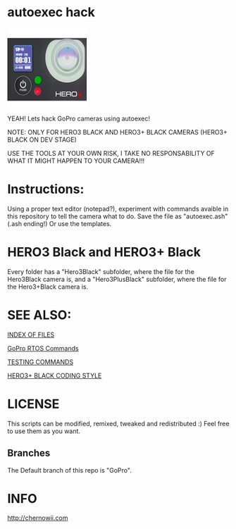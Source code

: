 autoexec hack
============

![HERO4](lightning.png)

YEAH! Lets hack GoPro cameras using autoexec!

NOTE: ONLY FOR HERO3 BLACK AND HERO3+ BLACK CAMERAS (HERO3+ BLACK ON DEV STAGE)

USE THE TOOLS AT YOUR OWN RISK, I TAKE NO RESPONSABILITY OF WHAT IT MIGHT HAPPEN TO YOUR CAMERA!!!

Instructions:
=============
Using a proper text editor (notepad?), experiment with commands avaible in this repository to tell the camera what to do.
Save the file as "autoexec.ash" (.ash ending!)
Or use the templates.

HERO3 Black and HERO3+ Black
=============================
Every folder has a "Hero3Black" subfolder, where the file for the Hero3Black camera is, and a "Hero3PlusBlack" subfolder, where the file for the Hero3+Black camera is.

SEE ALSO:
========
[INDEX OF FILES](https://github.com/KonradIT/autoexechack/blob/GoPro/index.md)

[GoPro RTOS Commands](https://github.com/KonradIT/autoexechack/blob/GoPro/commands.md)

[TESTING COMMANDS](https://github.com/KonradIT/autoexechack/blob/GoPro/testingcommands.md)

[HERO3+ BLACK CODING STYLE](https://github.com/KonradIT/autoexechack/blob/GoPro/hero3plusblack_coding_style.md)

LICENSE
=======

This scripts can be modified, remixed, tweaked and redistributed :) Feel free to use them as you want.

Branches
--------

The Default branch of this repo is "GoPro".

INFO
====

http://chernowii.com
